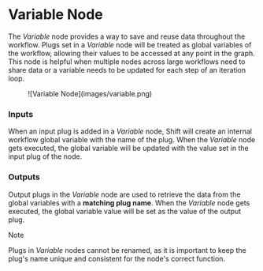 # Variable Node

The *Variable* node provides a way to save and reuse data throughout the workflow. Plugs set in a *Variable* node will be treated as global variables of the workflow, allowing their values to be accessed at any point in the graph. This node is helpful when multiple nodes across large workflows need to share data or a variable needs to be updated for each step of an iteration loop.

<figure style="width:80%;" markdown>
    ![Variable Node](images/variable.png)
</figure> 

### Inputs

When an input plug is added in a *Variable* node, Shift will create an internal workflow global variable with the name of the plug. When the *Variable* node gets executed, the global variable will be updated with the value set in the input plug of the node. 

### Outputs

Output plugs in the *Variable* node are used to retrieve the data from the global variables with a **matching plug name**. When the *Variable* node gets executed, the global variable value will be set as the value of the output plug.

>[!NOTE]
> Plugs in *Variable* nodes cannot be renamed, as it is important to keep the plug's name unique and consistent for the node's correct function. 

<!-- ### Examples

This section is reserved to an example video of how to use the Variable node.

 -->